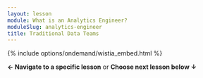 ```yaml
---
layout: lesson
module: What is an Analytics Engineer?
moduleSlug: analytics-engineer
title: Traditional Data Teams
---
```


{% include options/ondemand/wistia_embed.html %}

**← Navigate to a specific lesson** or **Choose next lesson below ↓**